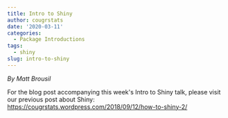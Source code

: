 ```yaml
---
title: Intro to Shiny
author: cougrstats
date: '2020-03-11'
categories:
  - Package Introductions
tags:
  - shiny
slug: intro-to-shiny
---
```


_By Matt Brousil_

For the blog post accompanying this week's Intro to Shiny talk, please visit our previous post about Shiny:
https://cougrstats.wordpress.com/2018/09/12/how-to-shiny-2/
